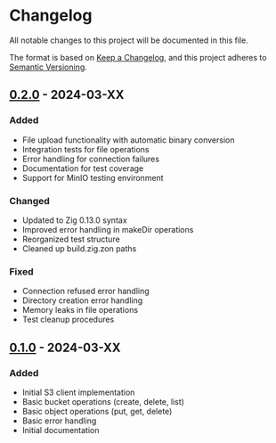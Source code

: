 # Changelog

All notable changes to this project will be documented in this file.

The format is based on [Keep a Changelog](https://keepachangelog.com/en/1.0.0/),
and this project adheres to
[Semantic Versioning](https://semver.org/spec/v2.0.0.html).

## [0.2.0] - 2024-03-XX

### Added

- File upload functionality with automatic binary conversion
- Integration tests for file operations
- Error handling for connection failures
- Documentation for test coverage
- Support for MinIO testing environment

### Changed

- Updated to Zig 0.13.0 syntax
- Improved error handling in makeDir operations
- Reorganized test structure
- Cleaned up build.zig.zon paths

### Fixed

- Connection refused error handling
- Directory creation error handling
- Memory leaks in file operations
- Test cleanup procedures

## [0.1.0] - 2024-03-XX

### Added

- Initial S3 client implementation
- Basic bucket operations (create, delete, list)
- Basic object operations (put, get, delete)
- Basic error handling
- Initial documentation

[0.2.0]: https://github.com/username/zig-s3/compare/v0.1.0...v0.2.0
[0.1.0]: https://github.com/username/zig-s3/releases/tag/v0.1.0
